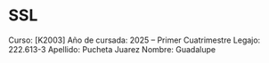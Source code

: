 # SSL
Curso: [K2003]
Año de cursada: 2025 – Primer Cuatrimestre
Legajo: 222.613-3
Apellido: Pucheta Juarez
Nombre: Guadalupe

